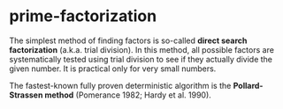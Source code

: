 # prime-factorization

The simplest method of finding factors is so-called **direct search factorization** (a.k.a. trial division). In this method, all possible factors are systematically tested using trial division to see if they actually divide the given number. It is practical only for very small numbers.

The fastest-known fully proven deterministic algorithm is the **Pollard-Strassen method** (Pomerance 1982; Hardy et al. 1990).
